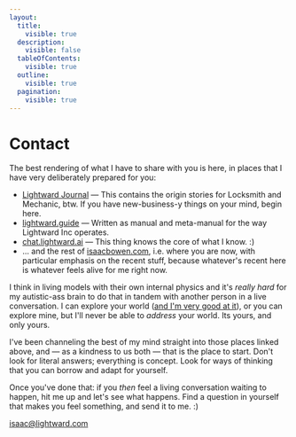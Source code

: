 ```yaml
---
layout:
  title:
    visible: true
  description:
    visible: false
  tableOfContents:
    visible: true
  outline:
    visible: true
  pagination:
    visible: true
---
```


# Contact

The best rendering of what I have to share with you is here, in places that I have very deliberately prepared for you:

* [Lightward Journal](https://lightward.shop/products/journal) — This contains the origin stories for Locksmith and Mechanic, btw. If you have new-business-y things on your mind, begin here.
* [lightward.guide](https://www.lightward.guide/) — Written as manual and meta-manual for the way Lightward Inc operates.
* [chat.lightward.ai](https://chat.lightward.ai/) — This thing knows the core of what I know. :)
* ... and the rest of [isaacbowen.com](./), i.e. where you are now, with particular emphasis on the recent stuff, because whatever's recent here is whatever feels alive for me right now.

I think in living models with their own internal physics and it's _really hard_ for my autistic-ass brain to do that in tandem with another person in a live conversation. I can explore your world ([and I'm very good at it](https://empoweredhumanacademy.com/episodes)), or you can explore mine, but I'll never be able to _address_ your world. Its yours, and only yours.

I've been channeling the best of my mind straight into those places linked above, and — as a kindness to us both — that is the place to start. Don't look for literal answers; everything is concept. Look for ways of thinking that you can borrow and adapt for yourself.

Once you've done that: if you _then_ feel a living conversation waiting to happen, hit me up and let's see what happens. Find a question in yourself that makes you feel something, and send it to me. :)

[isaac@lightward.com](mailto:isaac@lightward.com)
